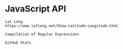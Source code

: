 # JavaScript API

```
Lat Long
https://www.latlong.net/Show-Latitude-Longitude.html

Compilation of Regular Expressions

GitHub Stats
```



